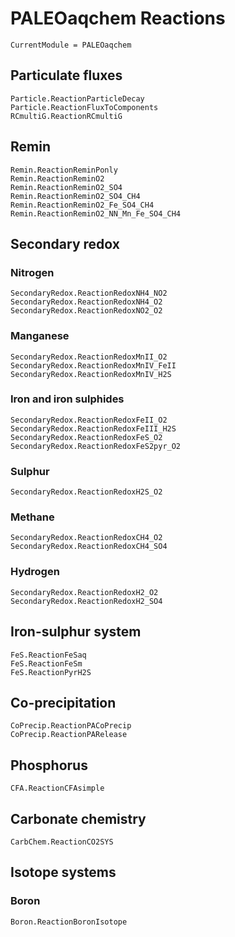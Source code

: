 # PALEOaqchem Reactions

```@meta
CurrentModule = PALEOaqchem
```

## Particulate fluxes
```@docs
Particle.ReactionParticleDecay
Particle.ReactionFluxToComponents
RCmultiG.ReactionRCmultiG
```

## Remin
```@docs
Remin.ReactionReminPonly
Remin.ReactionReminO2
Remin.ReactionReminO2_SO4
Remin.ReactionReminO2_SO4_CH4
Remin.ReactionReminO2_Fe_SO4_CH4
Remin.ReactionReminO2_NN_Mn_Fe_SO4_CH4
```

## Secondary redox

### Nitrogen
```@docs
SecondaryRedox.ReactionRedoxNH4_NO2
SecondaryRedox.ReactionRedoxNH4_O2
SecondaryRedox.ReactionRedoxNO2_O2
```

### Manganese
```@docs
SecondaryRedox.ReactionRedoxMnII_O2
SecondaryRedox.ReactionRedoxMnIV_FeII
SecondaryRedox.ReactionRedoxMnIV_H2S
```

### Iron and iron sulphides
```@docs
SecondaryRedox.ReactionRedoxFeII_O2
SecondaryRedox.ReactionRedoxFeIII_H2S
SecondaryRedox.ReactionRedoxFeS_O2
SecondaryRedox.ReactionRedoxFeS2pyr_O2
```

### Sulphur
```@docs
SecondaryRedox.ReactionRedoxH2S_O2
```

### Methane
```@docs
SecondaryRedox.ReactionRedoxCH4_O2
SecondaryRedox.ReactionRedoxCH4_SO4
```

### Hydrogen
```@docs
SecondaryRedox.ReactionRedoxH2_O2
SecondaryRedox.ReactionRedoxH2_SO4
```

## Iron-sulphur system
```@docs
FeS.ReactionFeSaq
FeS.ReactionFeSm
FeS.ReactionPyrH2S
```


## Co-precipitation
```@docs
CoPrecip.ReactionPACoPrecip
CoPrecip.ReactionPARelease
```

## Phosphorus
```@docs
CFA.ReactionCFAsimple
```

## Carbonate chemistry
```@docs
CarbChem.ReactionCO2SYS
```

## Isotope systems
### Boron
```@docs
Boron.ReactionBoronIsotope
```
